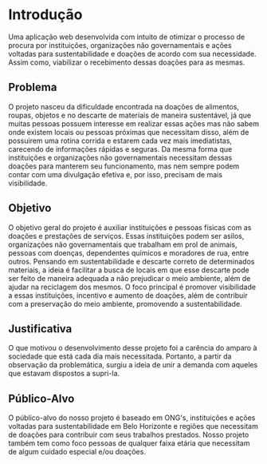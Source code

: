 # Introdução
Uma aplicação web desenvolvida com intuito de otimizar o processo de procura por instituições, organizações não governamentais e ações voltadas para sustentabilidade e doações de acordo com sua necessidade. Assim como, viabilizar o recebimento dessas doações para as mesmas.

## Problema
O projeto nasceu da dificuldade encontrada na doações de alimentos, roupas, objetos e no descarte de materiais de maneira sustentável, já que muitas pessoas possuem interesse em realizar essas ações mas não sabem onde existem locais ou pessoas próximas que necessitam disso, além de possuirem uma rotina corrida e estarem cada vez mais imediatistas, carecendo de informações rápidas e seguras.
Da mesma forma que instituições e organizações não governamentais necessitam dessas doações para manterem seu funcionamento, mas nem sempre podem contar com uma divulgação efetiva e, por isso, precisam de mais visibilidade. 



## Objetivo
O objetivo geral do projeto é auxiliar instituições e pessoas físicas com as doações e prestações de serviços. Essas instituições podem ser asilos, organizações não governamentais que trabalham em prol de animais, pessoas com doenças, dependentes químicos e moradores de rua, entre outros. Pensando em sustentabilidade e descarte correto de determinados materiais, a ideia é facilitar a busca de locais em que esse descarte pode ser feito de maneira adequada a não prejudicar o meio ambiente, além de ajudar na reciclagem dos mesmos. O foco principal é promover visibilidade a essas instituições, incentivo e aumento de doações, além de contribuir com a preservação do meio ambiente, promovendo a sustentabilidade.

## Justificativa
O que motivou o desenvolvimento desse projeto foi a carência do amparo à sociedade que está cada dia mais necessitada. Portanto, a partir da observação da problemática, surgiu a ideia de unir a demanda com aqueles que estavam dispostos a supri-la.

## Público-Alvo

O público-alvo do nosso projeto é baseado em ONG's, instituições e ações voltadas para sustentabilidade em Belo Horizonte e regiões que necessitam de doações para contribuir com seus trabalhos prestados. Nosso projeto também tem como foco pessoas de qualquer faixa etária que necessitam de algum cuidado especial e/ou doações.
